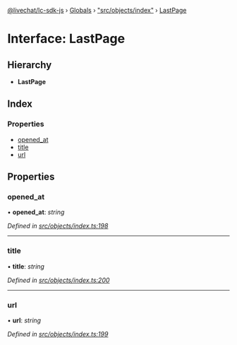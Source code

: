 [@livechat/lc-sdk-js](../README.md) › [Globals](../globals.md) › ["src/objects/index"](../modules/_src_objects_index_.md) › [LastPage](_src_objects_index_.lastpage.md)

# Interface: LastPage

## Hierarchy

* **LastPage**

## Index

### Properties

* [opened_at](_src_objects_index_.lastpage.md#opened_at)
* [title](_src_objects_index_.lastpage.md#title)
* [url](_src_objects_index_.lastpage.md#url)

## Properties

###  opened_at

• **opened_at**: *string*

*Defined in [src/objects/index.ts:198](https://github.com/livechat/lc-sdk-js/blob/8143b05/src/objects/index.ts#L198)*

___

###  title

• **title**: *string*

*Defined in [src/objects/index.ts:200](https://github.com/livechat/lc-sdk-js/blob/8143b05/src/objects/index.ts#L200)*

___

###  url

• **url**: *string*

*Defined in [src/objects/index.ts:199](https://github.com/livechat/lc-sdk-js/blob/8143b05/src/objects/index.ts#L199)*
